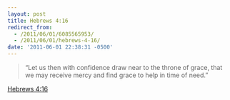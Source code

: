 ```yaml
---
layout: post
title: Hebrews 4:16
redirect_from: 
  - /2011/06/01/6085565953/
  - /2011/06/01/hebrews-4-16/
date: '2011-06-01 22:38:31 -0500'
---
```

> “Let us then with confidence draw near to the throne of grace, that we may receive mercy and find grace to help in time of need.”

[Hebrews 4:16](http://biblia.com/bible/esv/Heb4.16)